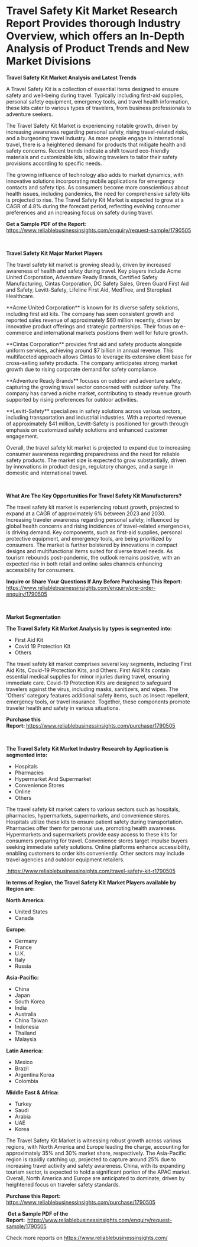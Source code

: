 <p><h1>Travel Safety Kit Market Research Report Provides thorough Industry Overview, which offers an In-Depth Analysis of Product Trends and New Market Divisions</h1></p><p><strong>Travel Safety Kit Market Analysis and Latest Trends</strong></p>
<p><p>A Travel Safety Kit is a collection of essential items designed to ensure safety and well-being during travel. Typically including first-aid supplies, personal safety equipment, emergency tools, and travel health information, these kits cater to various types of travelers, from business professionals to adventure seekers. </p><p>The Travel Safety Kit Market is experiencing notable growth, driven by increasing awareness regarding personal safety, rising travel-related risks, and a burgeoning travel industry. As more people engage in international travel, there is a heightened demand for products that mitigate health and safety concerns. Recent trends indicate a shift toward eco-friendly materials and customizable kits, allowing travelers to tailor their safety provisions according to specific needs. </p><p>The growing influence of technology also adds to market dynamics, with innovative solutions incorporating mobile applications for emergency contacts and safety tips. As consumers become more conscientious about health issues, including pandemics, the need for comprehensive safety kits is projected to rise. The Travel Safety Kit Market is expected to grow at a CAGR of 4.8% during the forecast period, reflecting evolving consumer preferences and an increasing focus on safety during travel.</p></p>
<p><strong>Get a Sample PDF of the Report:&nbsp;</strong> <a href="https://www.reliablebusinessinsights.com/enquiry/request-sample/1790505?utm_campaign=2132&utm_medium=2&utm_source=Github&utm_content=ia&utm_term=07022025&utm_id=travel-safety-kit">https://www.reliablebusinessinsights.com/enquiry/request-sample/1790505</a></p>
<p>&nbsp;</p>
<p><strong>Travel Safety Kit Major Market Players</strong></p>
<p><p>The travel safety kit market is growing steadily, driven by increased awareness of health and safety during travel. Key players include Acme United Corporation, Adventure Ready Brands, Certified Safety Manufacturing, Cintas Corporation, DC Safety Sales, Green Guard First Aid and Safety, Levitt-Safety, Lifeline First Aid, MedTree, and Steroplast Healthcare.</p><p>**Acme United Corporation** is known for its diverse safety solutions, including first aid kits. The company has seen consistent growth and reported sales revenue of approximately $60 million recently, driven by innovative product offerings and strategic partnerships. Their focus on e-commerce and international markets positions them well for future growth.</p><p>**Cintas Corporation** provides first aid and safety products alongside uniform services, achieving around $7 billion in annual revenue. This multifaceted approach allows Cintas to leverage its extensive client base for cross-selling safety products. The company anticipates strong market growth due to rising corporate demand for safety compliance.</p><p>**Adventure Ready Brands** focuses on outdoor and adventure safety, capturing the growing travel sector concerned with outdoor safety. The company has carved a niche market, contributing to steady revenue growth supported by rising preferences for outdoor activities.</p><p>**Levitt-Safety** specializes in safety solutions across various sectors, including transportation and industrial industries. With a reported revenue of approximately $41 million, Levitt-Safety is positioned for growth through emphasis on customized safety solutions and enhanced customer engagement.</p><p>Overall, the travel safety kit market is projected to expand due to increasing consumer awareness regarding preparedness and the need for reliable safety products. The market size is expected to grow substantially, driven by innovations in product design, regulatory changes, and a surge in domestic and international travel.</p></p>
<p>&nbsp;</p>
<p><strong>What Are The Key Opportunities For Travel Safety Kit Manufacturers?</strong></p>
<p><p>The travel safety kit market is experiencing robust growth, projected to expand at a CAGR of approximately 6% between 2023 and 2030. Increasing traveler awareness regarding personal safety, influenced by global health concerns and rising incidences of travel-related emergencies, is driving demand. Key components, such as first-aid supplies, personal protective equipment, and emergency tools, are being prioritized by consumers. The market is further bolstered by innovations in compact designs and multifunctional items suited for diverse travel needs. As tourism rebounds post-pandemic, the outlook remains positive, with an expected rise in both retail and online sales channels enhancing accessibility for consumers.</p></p>
<p><strong>Inquire or Share Your Questions If Any Before Purchasing This Report:</strong> <a href="https://www.reliablebusinessinsights.com/enquiry/pre-order-enquiry/1790505?utm_campaign=2132&utm_medium=2&utm_source=Github&utm_content=ia&utm_term=07022025&utm_id=travel-safety-kit">https://www.reliablebusinessinsights.com/enquiry/pre-order-enquiry/1790505</a></p>
<p>&nbsp;</p>
<p><strong>Market Segmentation</strong></p>
<p><strong>The Travel Safety Kit Market Analysis by types is segmented into:</strong></p>
<p><ul><li>First Aid Kit</li><li>Covid 19 Protection Kit</li><li>Others</li></ul></p>
<p><p>The travel safety kit market comprises several key segments, including First Aid Kits, Covid-19 Protection Kits, and Others. First Aid Kits contain essential medical supplies for minor injuries during travel, ensuring immediate care. Covid-19 Protection Kits are designed to safeguard travelers against the virus, including masks, sanitizers, and wipes. The 'Others' category features additional safety items, such as insect repellent, emergency tools, or travel insurance. Together, these components promote traveler health and safety in various situations.</p></p>
<p><strong>Purchase this Report:&nbsp;</strong><a href="https://www.reliablebusinessinsights.com/purchase/1790505?utm_campaign=2132&utm_medium=2&utm_source=Github&utm_content=ia&utm_term=07022025&utm_id=travel-safety-kit">https://www.reliablebusinessinsights.com/purchase/1790505</a></p>
<p>&nbsp;</p>
<p><strong>The Travel Safety Kit Market Industry Research by Application is segmented into:</strong></p>
<p><ul><li>Hospitals</li><li>Pharmacies</li><li>Hypermarket And Supermarket</li><li>Convenience Stores</li><li>Online</li><li>Others</li></ul></p>
<p><p>The travel safety kit market caters to various sectors such as hospitals, pharmacies, hypermarkets, supermarkets, and convenience stores. Hospitals utilize these kits to ensure patient safety during transportation. Pharmacies offer them for personal use, promoting health awareness. Hypermarkets and supermarkets provide easy access to these kits for consumers preparing for travel. Convenience stores target impulse buyers seeking immediate safety solutions. Online platforms enhance accessibility, enabling customers to order kits conveniently. Other sectors may include travel agencies and outdoor equipment retailers.</p></p>
<p><a href="https://www.reliablebusinessinsights.com/travel-safety-kit-r1790505?utm_campaign=2132&utm_medium=2&utm_source=Github&utm_content=ia&utm_term=07022025&utm_id=travel-safety-kit">&nbsp;https://www.reliablebusinessinsights.com/travel-safety-kit-r1790505</a></p>
<p><strong>In terms of Region, the Travel Safety Kit Market Players available by Region are:</strong></p>
<p>
    <p> <strong> North America: </strong>
        <ul>
            <li>United States</li>
            <li>Canada</li>
        </ul>
        </p> 
    <p> <strong> Europe: </strong>
        <ul>
            <li>Germany</li>
            <li>France</li>
            <li>U.K.</li>
            <li>Italy</li>
            <li>Russia</li>
        </ul>
        </p> 
    <p> <strong> Asia-Pacific: </strong>
        <ul>
            <li>China</li>
            <li>Japan</li>
            <li>South Korea</li>
            <li>India</li>
            <li>Australia</li>
            <li>China Taiwan</li>
            <li>Indonesia</li>
            <li>Thailand</li>
            <li>Malaysia</li>
        </ul>
        </p> 
    <p> <strong> Latin America: </strong>
        <ul>
            <li>Mexico</li>
            <li>Brazil</li>
            <li>Argentina Korea</li>
            <li>Colombia</li>
        </ul>
        </p> 
    <p> <strong> Middle East & Africa: </strong>
        <ul>
            <li>Turkey</li>
            <li>Saudi</li>
            <li>Arabia</li>
            <li>UAE</li>
            <li>Korea</li>
        </ul>
    </p>
    </p>
<p><p>The Travel Safety Kit Market is witnessing robust growth across various regions, with North America and Europe leading the charge, accounting for approximately 35% and 30% market share, respectively. The Asia-Pacific region is rapidly catching up, projected to capture around 25% due to increasing travel activity and safety awareness. China, with its expanding tourism sector, is expected to hold a significant portion of the APAC market. Overall, North America and Europe are anticipated to dominate, driven by heightened focus on traveler safety standards.</p></p>
<p><strong>Purchase this Report: </strong><a href="https://www.reliablebusinessinsights.com/purchase/1790505?utm_campaign=2132&utm_medium=2&utm_source=Github&utm_content=ia&utm_term=07022025&utm_id=travel-safety-kit">https://www.reliablebusinessinsights.com/purchase/1790505</a></p>
<p>&nbsp;<strong>Get a Sample PDF of the Report:&nbsp;&nbsp;</strong><a href="https://www.reliablebusinessinsights.com/enquiry/request-sample/1790505?utm_campaign=2132&utm_medium=2&utm_source=Github&utm_content=ia&utm_term=07022025&utm_id=travel-safety-kit">https://www.reliablebusinessinsights.com/enquiry/request-sample/1790505</a></p>
<p><strong></strong></p>
<p>Check more reports on <a href="https://www.reliablebusinessinsights.com/?utm_campaign=2132&utm_medium=2&utm_source=Github&utm_content=ia&utm_term=07022025&utm_id=travel-safety-kit">https://www.reliablebusinessinsights.com/</a></p>